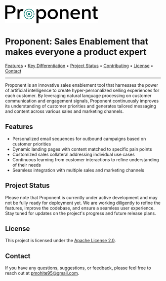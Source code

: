 <p align="left">
  <img src="assets/images/logo_full_black.png" alt="Proponent Logo" width="300">
</p>

<h1 align="left">Proponent: Sales Enablement that makes everyone a product expert</h1>

<p align="left">
  <a href="#features">Features</a> •
  <a href="#key-differentiation">Key Differentiation</a> •
  <a href="#project-status">Project Status</a> •
  <a href="#contributing">Contributing</a> •
  <a href="#license">License</a> •
  <a href="#contact">Contact</a>
</p>

---

Proponent is an innovative sales enablement tool that harnesses the power of artificial intelligence to create hyper-personalized selling experiences for each customer. By leveraging natural language processing on customer communication and engagement signals, Proponent continuously improves its understanding of customer priorities and generates tailored messaging and content across various sales and marketing channels.

## Features

- Personalized email sequences for outbound campaigns based on customer priorities
- Dynamic landing pages with content matched to specific pain points
- Customized sales collateral addressing individual use cases
- Continuous learning from customer interactions to refine understanding of their needs
- Seamless integration with multiple sales and marketing channels

## Project Status

Please note that Proponent is currently under active development and may not be fully ready for deployment yet. We are working diligently to refine the features, improve the codebase, and ensure a seamless user experience. Stay tuned for updates on the project's progress and future release plans.

## License

This project is licensed under the [Apache License 2.0](LICENSE).

## Contact

If you have any questions, suggestions, or feedback, please feel free to reach out at [pmohite95@gmail.com](mailto:pmohite95@gmail.com).
